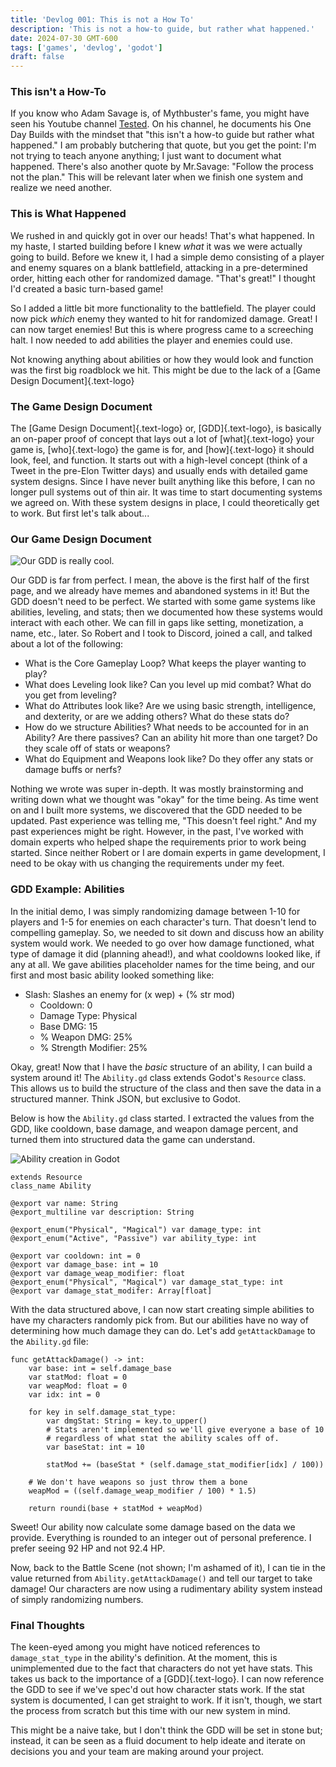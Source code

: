 ```yaml
---
title: 'Devlog 001: This is not a How To'
description: 'This is not a how-to guide, but rather what happened.'
date: 2024-07-30 GMT-600
tags: ['games', 'devlog', 'godot']
draft: false
---
```


### This isn't a How-To
If you know who Adam Savage is, of Mythbuster's fame, you might have seen his Youtube channel <a href="https://www.youtube.com/channel/UCiDJtJKMICpb9B1qf7qjEOA" target="_blank">Tested</a>. On his channel, he documents his One Day Builds with the mindset that "this isn't a how-to guide but rather what happened." I am probably butchering that quote, but you get the point: I'm not trying to teach anyone anything; I just want to document what happened. There's also another quote by Mr.Savage: "Follow the process not the plan." This will be relevant later when we finish one system and realize we need another.

### This is What Happened
We rushed in and quickly got in over our heads! That's what happened. In my haste, I started building before I knew *what* it was we were actually going to build. Before we knew it, I had a simple demo consisting of a player and enemy squares on a blank battlefield, attacking in a pre-determined order, hitting each other for randomized damage. "That's great!" I thought I'd created a basic turn-based game!

So I added a little bit more functionality to the battlefield. The player could now pick *which* enemy they wanted to hit for randomized damage. Great! I can now target enemies! But this is where progress came to a screeching halt. I now needed to add abilities the player and enemies could use.

Not knowing anything about abilities or how they would look and function was the first big roadblock we hit. This might be due to the lack of a [Game Design Document]{.text-logo}

### The Game Design Document
The [Game Design Document]{.text-logo} or, [GDD]{.text-logo}, is basically an on-paper proof of concept that lays out a lot of [what]{.text-logo} your game is, [who]{.text-logo} the game is for, and [how]{.text-logo} it should look, feel, and function. It starts out with a high-level concept (think of a Tweet in the pre-Elon Twitter days) and usually ends with detailed game system designs. Since I have never built anything like this before, I can no longer pull systems out of thin air. It was time to start documenting systems we agreed on. With these system designs in place, I could theoretically get to work. But first let's talk about...

### Our Game Design Document
<img src="https://wildbeard.dev/blog/gdd-fun.png" class="w-full h-72 mt-0 mb-4 object-cover" alt="Our GDD is really cool." />

Our GDD is far from perfect. I mean, the above is the first half of the first page, and we already have memes and abandoned systems in it! But the GDD doesn't need to be perfect. We started with some game systems like abilities, leveling, and stats; then we documented how these systems would interact with each other. We can fill in gaps like setting, monetization, a name, etc., later. So Robert and I took to Discord, joined a call, and talked about a lot of the following:
* What is the Core Gameplay Loop? What keeps the player wanting to play?
* What does Leveling look like? Can you level up mid combat? What do you get from leveling?
* What do Attributes look like? Are we using basic strength, intelligence, and dexterity, or are we adding others? What do these stats do?
* How do we structure Abilities? What needs to be accounted for in an Ability? Are there passives? Can an ability hit more than one target? Do they scale off of stats or weapons?
* What do Equipment and Weapons look like? Do they offer any stats or damage buffs or nerfs?

Nothing we wrote was super in-depth. It was mostly brainstorming and writing down what we thought was "okay" for the time being. As time went on and I built more systems, we discovered that the GDD needed to be updated. Past experience was telling me, "This doesn't feel right." And my past experiences might be right. However, in the past, I've worked with domain experts who helped shape the requirements prior to work being started. Since neither Robert or I are domain experts in game development, I need to be okay with us changing the requirements under my feet.

### GDD Example: Abilities
In the initial demo, I was simply randomizing damage between 1-10 for players and 1-5 for enemies on each character's turn. That doesn't lend to compelling gameplay. So, we needed to sit down and discuss how an ability system would work. We needed to go over how damage functioned, what type of damage it did (planning ahead!), and what cooldowns looked like, if any at all. We gave abilities placeholder names for the time being, and our first and most basic ability looked something like:

<ul>
    <li class="mb-2 pl-0">
        Slash: Slashes an enemy for (x wep) + (% str mod)
        <ul class="my-0">
            <li class="my-1">Cooldown: 0</li>
            <li class="my-1">Damage Type: Physical</li>
            <li class="my-1">Base DMG: 15</li>
            <li class="my-1">% Weapon DMG: 25%</li>
            <li class="my-1">% Strength Modifier: 25%</li>
        </ul>
    </li>
</ul>

Okay, great! Now that I have the *basic* structure of an ability, I can build a system around it! The `Ability.gd` class extends Godot's `Resource` class. This allows us to build the structure of the class and then save the data in a structured manner. Think JSON, but exclusive to Godot.

Below is how the `Ability.gd` class started. I extracted the values from the GDD, like cooldown, base damage, and weapon damage percent, and turned them into structured data the game can understand.

<img alt="Ability creation in Godot" src="https://wildbeard.dev/blog/ability-godot-ui.png" class="float-right my-0 pl-4" />

```gdscript Ability.gd
extends Resource
class_name Ability

@export var name: String
@export_multiline var description: String

@export_enum("Physical", "Magical") var damage_type: int
@export_enum("Active", "Passive") var ability_type: int

@export var cooldown: int = 0
@export var damage_base: int = 10
@export var damage_weap_modifier: float
@export_enum("Physical", "Magical") var damage_stat_type: int
@export var damage_stat_modifer: Array[float]
```
<div class="clear-right -mt-2"></div>

With the data structured above, I can now start creating simple abilities to have my characters randomly pick from. But our abilities have no way of determining how much damage they can do. Let's add `getAttackDamage` to the `Ability.gd` file:

```gdscript
func getAttackDamage() -> int:
    var base: int = self.damage_base
	var statMod: float = 0
	var weapMod: float = 0
	var idx: int = 0

	for key in self.damage_stat_type:
		var dmgStat: String = key.to_upper()
        # Stats aren't implemented so we'll give everyone a base of 10
        # regardless of what stat the ability scales off of.
		var baseStat: int = 10
		
		statMod += (baseStat * (self.damage_stat_modifier[idx] / 100))

    # We don't have weapons so just throw them a bone
    weapMod = ((self.damage_weap_modifier / 100) * 1.5)

    return roundi(base + statMod + weapMod)
```

Sweet! Our ability now calculate some damage based on the data we provide. Everything is rounded to an integer out of personal preference. I prefer seeing 92 HP and not 92.4 HP.

Now, back to the Battle Scene (not shown; I'm ashamed of it), I can tie in the value returned from `Ability.getAttackDamage()` and tell our target to take damage! Our characters are now using a rudimentary ability system instead of simply randomizing numbers.

### Final Thoughts
The keen-eyed among you might have noticed references to `damage_stat_type` in the ability's definition. At the moment, this is unimplemented due to the fact that characters do not yet have stats. This takes us back to the importance of a [GDD]{.text-logo}. I can now reference the GDD to see if we've spec'd out how character stats work. If the stat system is documented, I can get straight to work. If it isn't, though, we start the process from scratch but this time with our new system in mind.

This might be a naive take, but I don't think the GDD will be set in stone but; instead, it can be seen as a fluid document to help ideate and iterate on decisions you and your team are making around your project.
